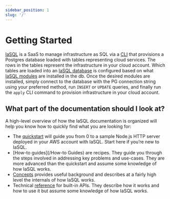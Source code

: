 ```yaml
---
sidebar_position: 1
slug: '/'
---
```


# Getting Started

[IaSQL](https://iasql.com) is a SaaS to manage infrastructure as SQL via a [CLI](/before/#install-cli) that provisions a Postgres database loaded with tables representing cloud services. The rows in the tables represent the infrastructure in your cloud account. Which tables are loaded into an [IaSQL database](/database) is configured based on what [IaSQL modules](/module) are installed in the db. Once the desired modules are installed, simply connect to the database with the PG connection string using your preferred method, run `INSERT` or `UPDATE` queries, and finally run the `apply` CLI command to provision infrastructure in your cloud account.

## What part of the documentation should I look at?

A high-level overview of how the IaSQL documentation is organized will help you know how to quickly find what you are looking for:

* The [quickstart](/quickstart) will guide you from 0 to a sample Node.js HTTP server deployed in your AWS account with IaSQL. Start here if you’re new to IaSQL.
* [How-to guides](/How-to Guides) are recipes. They guide you through the steps involved in addressing key problems and use-cases. They are more advanced than the quickstart and assume some knowledge of how IaSQL works.
* [Concepts](/database) provides useful background and describes at a fairly high level the internals of how IaSQL works.
* Technical [reference](/cli) for built-in APIs. They describe how it works and how to use it but assume some knowledge of how IaSQL works.